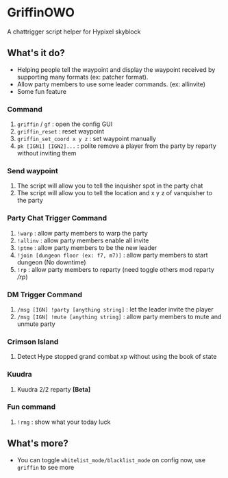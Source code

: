 # GriffinOWO
A chattrigger script helper for Hypixel skyblock

## What's it do?
* Helping people tell the waypoint and display the waypoint received by supporting many formats (ex: patcher format). 
* Allow party members to use some leader commands. (ex: allinvite)
* Some fun feature

### Command
1. `griffin` / `gf` : open the config GUI
2. `griffin_reset` : reset waypoint
3. `griffin_set_coord x y z` : set waypoint manually
4. `pk [IGN1] [IGN2]...` : polite remove a player from the party by reparty without inviting them

### Send waypoint
1. The script will allow you to tell the inquisher spot in the party chat
2. The script will allow you to tell the location and x y z of vanquisher to the party

### Party Chat Trigger Command
1. `!warp` : allow party members to warp the party
2. `!allinv` : allow party members enable all invite
3. `!ptme` : allow party members to be the new leader
4. `!join [dungeon floor (ex: f7, m7)]` : allow party members to start dungeon (No downtime)
5. `!rp` : allow party members to reparty (need toggle others mod reparty */rp*)

### DM Trigger Command
1. `/msg [IGN] !party [anything string]` : let the leader invite the player
2. `/msg [IGN] !mute [anything string]` : allow party members to mute and unmute party

### Crimson Island
1. Detect Hype stopped grand combat xp without using the book of state

### Kuudra
1. Kuudra 2/2 reparty **[Beta]**

### Fun command
1. `!rng` : show what your today luck

## What's more?
* You can toggle `whitelist_mode/blacklist_mode` on config now, use `griffin` to see more